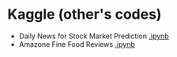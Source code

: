 # Kaggle (other's codes)

* Daily News for Stock Market Prediction [.ipynb](https://github.com/gritmind/review-code/tree/master/kaggle/daily-news-for-stock-market-prediction)
* Amazone Fine Food Reviews [.ipynb](https://github.com/gritmind/review-code/tree/master/kaggle/amazon-fine-food-reviews)
